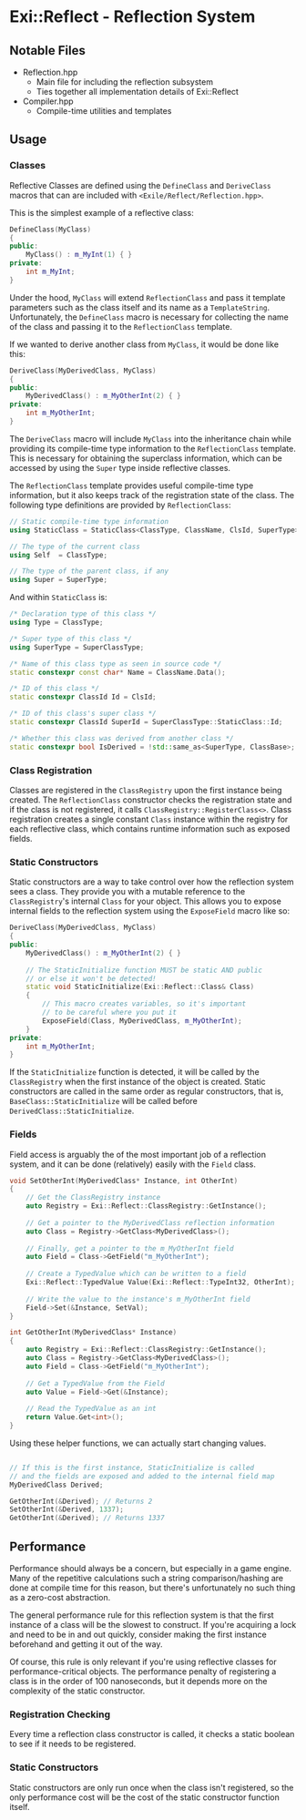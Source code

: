 # Exi::Reflect - Reflection System

## Notable Files
+ Reflection.hpp
  + Main file for including the reflection subsystem
  + Ties together all implementation details of Exi::Reflect
+ Compiler.hpp
  + Compile-time utilities and templates

## Usage
### Classes
Reflective Classes are defined using the `DefineClass` and `DeriveClass`
macros that can are included with `<Exile/Reflect/Reflection.hpp>`.

This is the simplest example of a reflective class:
```c++
DefineClass(MyClass)
{
public:
    MyClass() : m_MyInt(1) { }
private:
    int m_MyInt;
}
```

Under the hood, `MyClass` will extend `ReflectionClass` and pass it
template parameters such as the class itself and its name as a
`TemplateString`. Unfortunately, the `DefineClass` macro is necessary
for collecting the name of the class and passing it to the `ReflectionClass`
template.

If we wanted to derive another class from `MyClass`, it would be done like this:

```c++
DeriveClass(MyDerivedClass, MyClass)
{
public:
    MyDerivedClass() : m_MyOtherInt(2) { }
private:
    int m_MyOtherInt;
}
```

The `DeriveClass` macro will include `MyClass` into the inheritance chain while
providing its compile-time type information to the `ReflectionClass` template.
This is necessary for obtaining the superclass information, which can be accessed
by using the `Super` type inside reflective classes.

The `ReflectionClass` template provides useful compile-time type information, but it
also keeps track of the registration state of the class. The following type definitions
are provided by `ReflectionClass`:

```c++
// Static compile-time type information
using StaticClass = StaticClass<ClassType, ClassName, ClsId, SuperType>;

// The type of the current class
using Self  = ClassType;

// The type of the parent class, if any
using Super = SuperType;
```

And within `StaticClass` is:

```c++
/* Declaration type of this class */
using Type = ClassType;

/* Super type of this class */
using SuperType = SuperClassType;

/* Name of this class type as seen in source code */
static constexpr const char* Name = ClassName.Data();

/* ID of this class */
static constexpr ClassId Id = ClsId;

/* ID of this class's super class */
static constexpr ClassId SuperId = SuperClassType::StaticClass::Id;

/* Whether this class was derived from another class */
static constexpr bool IsDerived = !std::same_as<SuperType, ClassBase>;
```

### Class Registration

Classes are registered in the `ClassRegistry` upon the first instance being created. 
The `ReflectionClass` constructor checks the registration state and if the class is
not registered, it calls `ClassRegistry::RegisterClass<>`. Class registration creates
a single constant `Class` instance within the registry for each reflective class, which
contains runtime information such as exposed fields.

### Static Constructors

Static constructors are a way to take control over how the reflection system
sees a class. They provide you with a mutable reference to the `ClassRegistry`'s 
internal `Class` for your object. This allows you to expose internal fields to
the reflection system using the `ExposeField` macro like so:

```c++
DeriveClass(MyDerivedClass, MyClass)
{
public:
    MyDerivedClass() : m_MyOtherInt(2) { }
    
    // The StaticInitialize function MUST be static AND public 
    // or else it won't be detected!
    static void StaticInitialize(Exi::Reflect::Class& Class)
    {
        // This macro creates variables, so it's important
        // to be careful where you put it
        ExposeField(Class, MyDerivedClass, m_MyOtherInt);
    }
private:
    int m_MyOtherInt;
}
```

If the `StaticInitialize` function is detected, it will be called by the 
`ClassRegistry` when the first instance of the object is created.
Static constructors are called in the same order as regular constructors,
that is, `BaseClass::StaticInitialize` will be called before 
`DerivedClass::StaticInitialize`.

### Fields

Field access is arguably the of the most important job of a reflection system, and
it can be done (relatively) easily with the `Field` class.

```c++
void SetOtherInt(MyDerivedClass* Instance, int OtherInt)
{
    // Get the ClassRegistry instance
    auto Registry = Exi::Reflect::ClassRegistry::GetInstance();
    
    // Get a pointer to the MyDerivedClass reflection information
    auto Class = Registry->GetClass<MyDerivedClass>();
    
    // Finally, get a pointer to the m_MyOtherInt field
    auto Field = Class->GetField("m_MyOtherInt");
    
    // Create a TypedValue which can be written to a field
    Exi::Reflect::TypedValue Value(Exi::Reflect::TypeInt32, OtherInt);
    
    // Write the value to the instance's m_MyOtherInt field
    Field->Set(&Instance, SetVal);
}

int GetOtherInt(MyDerivedClass* Instance)
{
    auto Registry = Exi::Reflect::ClassRegistry::GetInstance();
    auto Class = Registry->GetClass<MyDerivedClass>();
    auto Field = Class->GetField("m_MyOtherInt");
    
    // Get a TypedValue from the Field
    auto Value = Field->Get(&Instance);
    
    // Read the TypedValue as an int
    return Value.Get<int>();
}
```

Using these helper functions, we can actually start changing values.

```c++

// If this is the first instance, StaticInitialize is called
// and the fields are exposed and added to the internal field map
MyDerivedClass Derived;

GetOtherInt(&Derived); // Returns 2
SetOtherInt(&Derived, 1337);
GetOtherInt(&Derived); // Returns 1337
```

## Performance
Performance should always be a concern, but especially in a game engine. Many
of the repetitive calculations such a string comparison/hashing are done at
compile time for this reason, but there's unfortunately no such thing as a 
zero-cost abstraction. 

The general performance rule for this reflection system is that the 
first instance of a class will be the slowest to construct.
If you're acquiring a lock and need to be in and out quickly, consider
making the first instance beforehand and getting it out of the way.

Of course, this rule is only relevant if you're using reflective classes for
performance-critical objects. The performance penalty of registering a class
is in the order of 100 nanoseconds, but it depends more on the complexity of 
the static constructor.

### Registration Checking
Every time a reflection class constructor is called, it checks a static
boolean to see if it needs to be registered. 

### Static Constructors
Static constructors are only run once when the class isn't registered, so the
only performance cost will be the cost of the static constructor function 
itself.
